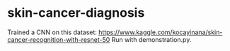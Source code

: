 # skin-cancer-diagnosis
Trained a CNN on this dataset: https://www.kaggle.com/kocayinana/skin-cancer-recognition-with-resnet-50
Run with demonstration.py.
